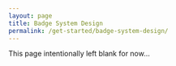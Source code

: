 ```yaml
---
layout: page
title: Badge System Design
permalink: /get-started/badge-system-design/
---
```


This page intentionally left blank for now...